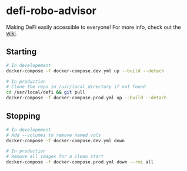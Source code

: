 # defi-robo-advisor

Making DeFi easily accessible to everyone! For more info, check out the [wiki](https://github.com/cibr-qcri/defi-robo-advisor/wiki).

## Starting

```zsh
# In developement
docker-compose -f docker-compose.dev.yml up --build --detach

# In production
# Clone the repo in /usr/local directory if not found
cd /usr/local/defi && git pull
docker-compose -f docker-compose.prod.yml up --build --detach
```

## Stopping

```zsh
# In developement
# Add --volumes to remove named vols
docker-compose -f docker-compose.dev.yml down

# In production
# Remove all images for a clean start
docker-compose -f docker-compose.prod.yml down --rmi all
```
